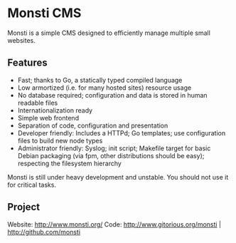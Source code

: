 Monsti CMS
==========

Monsti is a simple CMS designed to efficiently manage multiple small
websites.


Features
--------

 - Fast; thanks to Go, a statically typed compiled language
 - Low armortized (i.e. for many hosted sites) resource usage
 - No database required; configuration and data is stored in human
   readable files
 - Internationalization ready
 - Simple web frontend
 - Separation of code, configuration and presentation
 - Developer friendly: Includes a HTTPd; Go templates; use
   configuration files to build new node types
 - Administrator friendly: Syslog; init script; Makefile target for
   basic Debian packaging (via fpm, other distributions should be
   easy); respecting the filesystem hierarchy


Monsti is still under heavy development and unstable. You should not use it for
critical tasks.

Project
-------

Website: http://www.monsti.org/
Code: http://www.gitorious.org/monsti | http://github.com/monsti